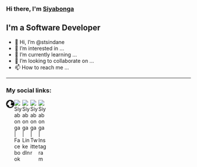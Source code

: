 ### Hi there, I'm [Siyabonga][linkedin]

## I'm a Software Developer

- 👋 Hi, I’m @stsindane
- 👀 I’m interested in ...
- 🌱 I’m currently learning ...
- 💞️ I’m looking to collaborate on ...
- 📫 How to reach me ...

---
### My social links:

[<img align="left" alt="linkedin.com/in/stsindane" width="22px" src="https://raw.githubusercontent.com/iconic/open-iconic/master/svg/globe.svg" />][website]
[<img align="left" alt="Siyabonga | Facebook" width="22px" src="https://cdn.jsdelivr.net/npm/simple-icons@v3/icons/facebook.svg" />][facebook]
[<img align="left" alt="Siyabonga | LinkedIn" width="22px" src="https://cdn.jsdelivr.net/npm/simple-icons@v3/icons/linkedin.svg" />][linkedin]
[<img align="left" alt="Siyabonga | Twitter" width="22px" src="https://cdn.jsdelivr.net/npm/simple-icons@v3/icons/twitter.svg" />][twitter]
[<img align="left" alt="Siyabonga | Instagram" width="22px" src="https://cdn.jsdelivr.net/npm/simple-icons@v3/icons/instagram.svg" />][instagram]

[website]: https://linkedin.com/in/stsindane
[facebook]: https://facebook.com/stsindane
[linkedin]: https://linkedin.com/in/stsindane
[twitter]: https://twitter.com/stsindane
[instagram]: https://instagram.com/stsindane


<!---
stsindane/stsindane is a ✨ special ✨ repository because its `README.md` (this file) appears on your GitHub profile.
You can click the Preview link to take a look at your changes.
--->

